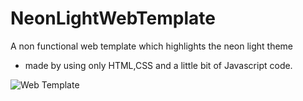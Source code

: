 # NeonLightWebTemplate

A non functional web template which highlights the neon light theme
- made by using only HTML,CSS and a little bit of Javascript code.

![Web Template](/images/webtemplate.png)

